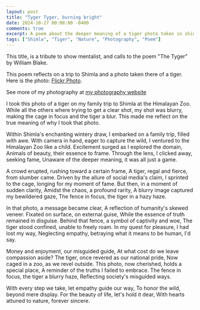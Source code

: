 ```yaml
---
layout: post
title: "Tyger Tyger, burning bright"
date: 2024-10-27 00:00:00 -0400
comments: true
excerpt: A poem about the deeper meaning of a tiger photo taken in shimla.
tags: ["Shimla", "Tiger", "Nature", "Photography", "Poem"]
---
```

This title, is a tribute to show mentalist, and calls to the poem "The Tyger" by William Blake.

This poem reflects on a trip to Shimla and a photo taken there of a tiger. Here is the photo: [Flickr Photo](https://www.flickr.com/photos/202138159@N05/54285908195/in/album-72177720323394178).

See more of my photography at [my photography website](/photography/)

I took this photo of a tiger on my family trip to Shimla at the Himalayan Zoo. While all the others where trying to get a clear shot, my shot was blurry, making the cage in focus and the tiger a blur. This made me reflect on the true meaning of why I took that photo.

Within Shimla's enchanting wintery draw,
I embarked on a family trip, filled with awe.
With camera in hand, eager to capture the wild,
I ventured to the Himalayan Zoo like a child.
Excitement surged as I explored the domain,
Animals of beauty, their essence to frame.
Through the lens, I clicked away, seeking fame,
Unaware of the deeper meaning, it was all just a game.

A crowd erupted, rushing toward a certain frame,
A tiger, regal and fierce, from slumber came.
Driven by the allure of social media's claim,
I sprinted to the cage, longing for my moment of fame.
But then, in a moment of sudden clarity,
Amidst the chaos, a profound rarity,
A blurry image captured my bewildered gaze,
The fence in focus, the tiger in a hazy haze.

In that photo, a message became clear,
A reflection of humanity's skewed veneer.
Fixated on surface, on external guise,
While the essence of truth remained in disguise.
Behind that fence, a symbol of captivity and woe,
The tiger stood confined, unable to freely roam.
In my quest for pleasure, I had lost my way,
Neglecting empathy, betraying what it means to be human, I'd say.

Money and enjoyment, our misguided guide,
At what cost do we leave compassion aside?
The tiger, once revered as our national pride,
Now caged in a zoo, as we revel outside.
This photo, now cherished, holds a special place,
A reminder of the truths I failed to embrace.
The fence in focus, the tiger a blurry haze,
Reflecting society's misguided ways.

With every step we take, let empathy guide our way,
To honor the wild, beyond mere display.
For the beauty of life, let's hold it dear,
With hearts attuned to nature, forever sincere.
